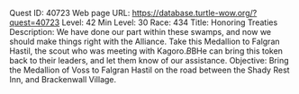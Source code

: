 Quest ID: 40723
Web page URL: https://database.turtle-wow.org/?quest=40723
Level: 42
Min Level: 30
Race: 434
Title: Honoring Treaties
Description: We have done our part within these swamps, and now we should make things right with the Alliance. Take this Medallion to Falgran Hastil, the scout who was meeting with Kagoro.$B$BHe can bring this token back to their leaders, and let them know of our assistance.
Objective: Bring the Medallion of Voss to Falgran Hastil on the road between the Shady Rest Inn, and Brackenwall Village.
